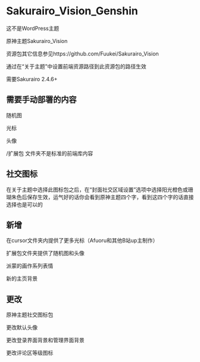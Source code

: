 # Sakurairo_Vision_Genshin

这不是WordPress主题

原神主题Sakurairo_Vision

资源包其它信息参见https://github.com/Fuukei/Sakurairo_Vision

通过在“关于主题”中设置前端资源路径到此资源包的路径生效

需要Sakurairo 2.4.6+

## 需要手动部署的内容

随机图

光标

头像

/扩展包 文件夹不是标准的前端库内容

## 社交图标

在关于主题中选择此图标包之后，在“封面社交区域设置”选项中选择阳光橙色或珊瑚朱色后保存生效，运气好的话你会看到原神主题四个字，看到这四个字的话直接选择也是可以的

## 新增

在cursor文件夹内提供了更多光标（Afuoru和其他B站up主制作）

扩展包文件夹提供了随机图和头像

派蒙的画作系列表情

新的主页背景

## 更改

原神主题社交图标包

更改默认头像

更改登录界面背景和管理界面背景

更改评论区等级图标
